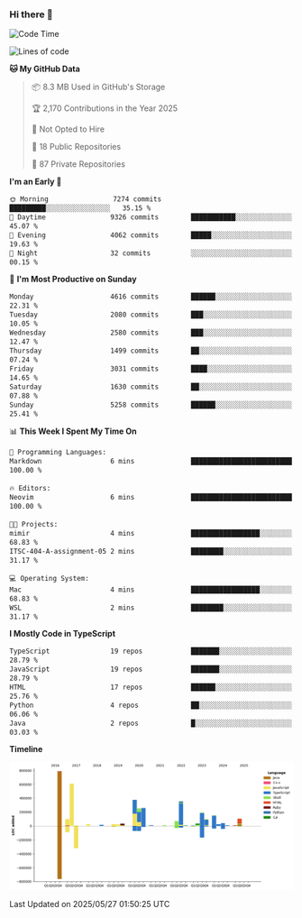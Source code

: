 ### Hi there 👋

<!--
**Clumsy-Coder/Clumsy-Coder** is a ✨ _special_ ✨ repository because its `README.md` (this file) appears on your GitHub profile.

Here are some ideas to get you started:

- 🔭 I’m currently working on ...
- 🌱 I’m currently learning ...
- 👯 I’m looking to collaborate on ...
- 🤔 I’m looking for help with ...
- 💬 Ask me about ...
- 📫 How to reach me: ...
- 😄 Pronouns: ...
- ⚡ Fun fact: ...
-->

<!-- anmol098/waka-readme-stats -->
<!--START_SECTION:waka-->
![Code Time](http://img.shields.io/badge/Code%20Time-1%2C268%20hrs%2029%20mins-blue)

![Lines of code](https://img.shields.io/badge/From%20Hello%20World%20I%27ve%20Written-3.6%20million%20lines%20of%20code-blue)

**🐱 My GitHub Data** 

> 📦 8.3 MB Used in GitHub's Storage 
 > 
> 🏆 2,170 Contributions in the Year 2025
 > 
> 🚫 Not Opted to Hire
 > 
> 📜 18 Public Repositories 
 > 
> 🔑 87 Private Repositories 
 > 
**I'm an Early 🐤** 

```text
🌞 Morning                7274 commits        █████████░░░░░░░░░░░░░░░░   35.15 % 
🌆 Daytime                9326 commits        ███████████░░░░░░░░░░░░░░   45.07 % 
🌃 Evening                4062 commits        █████░░░░░░░░░░░░░░░░░░░░   19.63 % 
🌙 Night                  32 commits          ░░░░░░░░░░░░░░░░░░░░░░░░░   00.15 % 
```
📅 **I'm Most Productive on Sunday** 

```text
Monday                   4616 commits        ██████░░░░░░░░░░░░░░░░░░░   22.31 % 
Tuesday                  2080 commits        ███░░░░░░░░░░░░░░░░░░░░░░   10.05 % 
Wednesday                2580 commits        ███░░░░░░░░░░░░░░░░░░░░░░   12.47 % 
Thursday                 1499 commits        ██░░░░░░░░░░░░░░░░░░░░░░░   07.24 % 
Friday                   3031 commits        ████░░░░░░░░░░░░░░░░░░░░░   14.65 % 
Saturday                 1630 commits        ██░░░░░░░░░░░░░░░░░░░░░░░   07.88 % 
Sunday                   5258 commits        ██████░░░░░░░░░░░░░░░░░░░   25.41 % 
```


📊 **This Week I Spent My Time On** 

```text
💬 Programming Languages: 
Markdown                 6 mins              █████████████████████████   100.00 % 

🔥 Editors: 
Neovim                   6 mins              █████████████████████████   100.00 % 

🐱‍💻 Projects: 
mimir                    4 mins              █████████████████░░░░░░░░   68.83 % 
ITSC-404-A-assignment-05 2 mins              ████████░░░░░░░░░░░░░░░░░   31.17 % 

💻 Operating System: 
Mac                      4 mins              █████████████████░░░░░░░░   68.83 % 
WSL                      2 mins              ████████░░░░░░░░░░░░░░░░░   31.17 % 
```

**I Mostly Code in TypeScript** 

```text
TypeScript               19 repos            ███████░░░░░░░░░░░░░░░░░░   28.79 % 
JavaScript               19 repos            ███████░░░░░░░░░░░░░░░░░░   28.79 % 
HTML                     17 repos            ██████░░░░░░░░░░░░░░░░░░░   25.76 % 
Python                   4 repos             ██░░░░░░░░░░░░░░░░░░░░░░░   06.06 % 
Java                     2 repos             █░░░░░░░░░░░░░░░░░░░░░░░░   03.03 % 
```



**Timeline**

![Lines of Code chart](https://raw.githubusercontent.com/Clumsy-Coder/Clumsy-Coder/main/assets/bar_graph.png)


 Last Updated on 2025/05/27 01:50:25 UTC
<!--END_SECTION:waka-->
